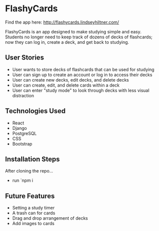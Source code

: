 # FlashyCards

Find the app here: http://flashycards.lindseyhiltner.com/

FlashyCards is an app designed to make studying simple and easy. Students no longer need
to keep track of dozens of decks of flashcards; now they can log in, create a deck, and
get back to studying.

## User Stories
 - User wants to store decks of flashcards that can be used for studying
 - User can sign up to create an account or log in to access their decks
 - User can create new decks, edit decks, and delete decks
 - User can create, edit, and delete cards within a deck
 - User can enter "study mode" to look through decks with less visual distraction

## Technologies Used
 - React
 - Django
 - PostgreSQL
 - CSS
 - Bootstrap
 
## Installation Steps
After cloning the repo...
 - run `npm i

## Future Features
 - Setting a study timer
 - A trash can for cards
 - Drag and drop arrangement of decks
 - Add images to cards
